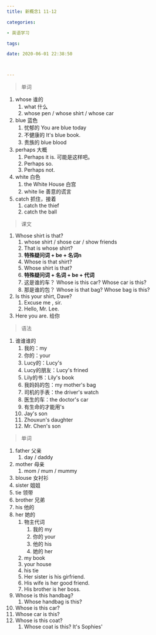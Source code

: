 ```yaml
---
title: 新概念1 11-12

categories: 

- 英语学习

tags: 

date: 2020-06-01 22:38:50



---
```


>单词

1. whose 谁的
   1. what 什么
   2. whose pen / whose shirt / whose car
2. blue 蓝色
   1. 忧郁的 You are blue today
   2. 不健康的 It's blue book.
   3. 贵族的  blue blood
3. perhaps 大概
   1. Perhaps it is. 可能是这样吧。
   2. Perhaps so.
   3. Perhaps not.
4. white 白色
   1. the White House 白宫
   2. white lie 善意的谎言
5. catch 抓住，接着
   1. catch the thief
   2. catch the ball

> 课文

1. Whose shirt is that?
   1. whose shirt / shose car / show friends
   2. That is whose shirt?
   3. **特殊疑问词 + be + 名词n**
   4. Whose is that shirt?
   5. Whose shirt is that?
   6. **特殊疑问词 + 名词 + be + 代词**
   7. 这是谁的车？  Whose is this car? Whose car is this?
   8. 那是谁的包？ Whose is that bag? Whose bag is this?
2. Is this your shirt, Dave?
   1. Excuse me , sir.
   2. Hello, Mr. Lee.
3. Here you are. 给你

> 语法

1. 谁谁谁的 
   1. 我的：my
   2. 你的：your
   3. Lucy的：Lucy's
   4. Lucy的朋友：Lucy's frined
   5. Lily的书：Lily's book
   6. 我妈妈的包：my mother's bag
   7. 司机的手表：the driver's watch
   8. 医生的车：the doctor's car
   9. 有生命的才能用's
   10. Jay's son
   11. Zhouxun's daughter
   12. Mr. Chen's son

> 单词

1. father 父亲
   1. day / daddy 
2. mother 母亲
   1. mom / mum / mummy
3. blouse 女衬衫
4. sister 姐姐
5. tie 领带
6. brother 兄弟
7. his 他的
8. her 她的
   1. 物主代词
      1. 我的 my
      2. 你的 your
      3. 他的 his
      4. 她的  her
   2. my book
   3. your house
   4. his tie
   5. Her sister is his girfriend.
   6. His wife is her good friend.
   7. His brother is her boss.
9. Whose is this handbag?
   1. Whose handbag is this?
10. Whose is this car?
   1. Whose car is this?
11. Whose is this coat?
    1. Whose coat is this? It's Sophies'